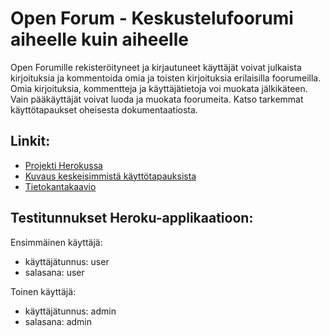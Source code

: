 # Open Forum - Keskustelufoorumi aiheelle kuin aiheelle

Open Forumille rekisteröityneet ja kirjautuneet käyttäjät voivat julkaista kirjoituksia ja kommentoida omia ja toisten kirjoituksia erilaisilla foorumeilla. Omia kirjoituksia, kommentteja ja käyttäjätietoja voi muokata jälkikäteen. Vain pääkäyttäjät voivat luoda ja muokata foorumeita. Katso tarkemmat käyttötapaukset oheisesta dokumentaatiosta.

## Linkit:

* [Projekti Herokussa](http://tsoha-open-forum.herokuapp.com)
* [Kuvaus keskeisimmistä käyttötapauksista](./documentation/usecases.txt)
* [Tietokantakaavio](./documentation/database_schema.JPG)

## Testitunnukset Heroku-applikaatioon:

Ensimmäinen käyttäjä:
* käyttäjätunnus: user
* salasana: user

Toinen käyttäjä:
* käyttäjätunnus: admin
* salasana: admin



